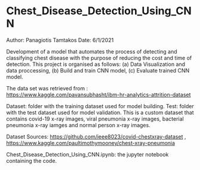 # Chest_Disease_Detection_Using_CNN

 Author: Panagiotis Tamtakos
 Date: 6/1/2021

 Development of a model that automates the process of detecting and classifying chest disease with the purpose of reducing the cost and time of detection. This project is organised as follows: (a) Data Visualization and data proccessing, (b) Build and train CNN model, (c) Evaluate trained CNN model.


 The data set was retrieved from : https://www.kaggle.com/pavansubhasht/ibm-hr-analytics-attrition-dataset

 Dataset: folder with the training dataset used for model building.
 Test: folder with the test dataset used for model validation. 
 This is a custom dataset that contains covid-19 x-ray images, viral pneumonia x-ray images, bacterial pneumonia x-ray iamges and normal person x-ray images.
 
 Dataset Sources: https://github.com/ieee8023/covid-chestxray-dataset , https://www.kaggle.com/paultimothymooney/chest-xray-pneumonia 

 Chest_Disease_Detection_Using_CNN.ipynb: the jupyter notebook containing the code. 